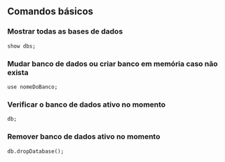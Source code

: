## Comandos básicos
  
### Mostrar todas as bases de dados
  
`show dbs;`  
  
### Mudar banco de dados ou criar banco em memória caso não exista
  
`use nomeDoBanco;`  
  
### Verificar o banco de dados ativo no momento
  
`db;`  
  
### Remover banco de dados ativo no momento
  
`db.dropDatabase();`  
  
